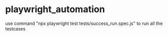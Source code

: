 # playwright_automation

use command "npx playwright test tests/success_run.spec.js" to run all the testcases
